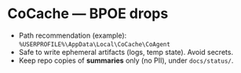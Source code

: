 # CoCache — BPOE drops

- Path recommendation (example): `%USERPROFILE%\AppData\Local\CoCache\CoAgent`
- Safe to write ephemeral artifacts (logs, temp state). Avoid secrets.
- Keep repo copies of **summaries** only (no PII), under `docs/status/`.

